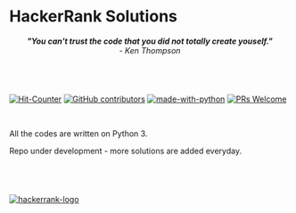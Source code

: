 # HackerRank Solutions


 <p align = "center"><i> <strong>"You can't trust the code that you did not totally create youself." </strong><br>   - Ken Thompson </i>
</p>

#
<br>

[![Hit-Counter](http://hits.dwyl.io/aviral36/HackerRank-Solutions.svg)](http://hits.dwyl.io/aviral36/HackerRank-Solutions) 
[![GitHub contributors](https://img.shields.io/github/contributors/Naereen/StrapDown.js.svg)](https://gitHub.com/aviral36/HackerRank-Solutions/)  [![made-with-python](https://img.shields.io/badge/Made%20with-Python-1f425f.svg)](https://www.python.org/)
[![PRs Welcome](https://img.shields.io/badge/PRs-welcome-brightgreen.svg?style=flat-square)](http://makeapullrequest.com)

<br>


All the codes are written on Python 3.

Repo under development - more solutions are added everyday.

<br>

#

[![hackerrank-logo](https://github.com/aviral36/HackerRank-Solutions/blob/master/Hackerrank_Logo.png "Hackerrank Logo")](www.hackerrank.com)
